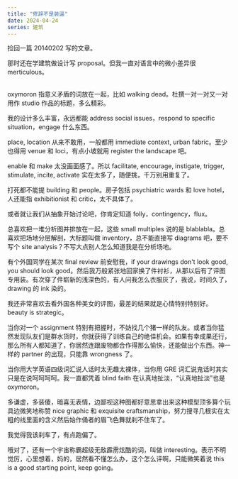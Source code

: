 ```yaml
---
title: "修辞不是装逼"
date: 2024-04-24
series: 建筑
---
```


捡回一篇 20140202 写的文章。

那时还在学建筑做设计写 proposal。但我一直对语言中的微小差异很 merticulous。

##

oxymoron 指意义矛盾的词放在一起，比如 walking dead。杜撰一对一对又一对用作 studio 作品的标题，多么精彩。

我的设计多么丰富，永远都能 address social issues，respond to specific situation，engage 什么东西。

place, location 从来不敢用，一般都用 immediate context, urban fabric。至少也得用 venue 和 loci，有点小坡就用 register the landscape 吧。

enable 和 make 太没画面感了。所以 facilitate, encourage, instigate, trigger, stimulate, incite, activate 实在太多了，随便挑，千万别用重复了。

打死都不能提 building 和 people。房子包括 psychiatric wards 和 love hotel，人还能指 exhibitionist 和 critic，太不具体了。

或者就让我们从抽象开始讨论吧，你肯定知道 folly，contingency，flux。

总喜欢把一堆分析图并排放在一起，这些 small multiples 说的是 blablabla。总喜欢把场地分层解剖，大标题叫做 inventory，总不能直接写 diagrams 吧，要不写个 site analysis？不写大点别人怎么知道我是在分析场地。

有个外国同学在某次 final review 前安慰我，if your drawings don't look good, you should look good。然后我万般紧张地回家换了件衬衫，从那以后有了评图专用装。有次穿了件崭新的浅深色的，有人问我怎么衣服灰了，我说，时间久了，drawing 的 ink 染的。

我还非常喜欢去看外国各种美女的评图，最差的结果就是心情特别特别好。beauty is strategic。

当你对一个 assignment 特别有把握时，不妨找几个猪一样的队友。或者当你猛然发现队友们是群水货时，你就获得了训练自己的绝佳机会。如果有幸成果还行，那么所有人都知道了，你居然连跟废物都合作得那么愉快，还能做出个东西。神一样的 partner 的出现，只能靠 wrongness 了。

当你用大学英语四级词汇说人话时太无趣太裸体，当你用 GRE 词汇说鬼话时其实只是在说呵呵呵呵。我一直都凭着 blind faith 在认真地扯淡，“认真地扯淡”也是 oxymoron。

多谦虚，多装傻，暗喜无表情，边鄙视这种图都好意思拿出来这种模型顶多算个玩具边微笑地称赞 nice graphic 和 exquisite craftsmanship，努力搜寻几根实在太粗的线里面的含义然后始作俑者的眉飞色舞就刹不住车了。

我觉得我该刹车了，有点跑偏了。

哦对了，还有一个宇宙称霸超级无敌霹雳炫酷的词，叫做 interesting。表示不明觉厉，心里想着，妈的，居然看不懂怎么办，这个怎么评啊，只能微笑着说 this is a good starting point, keep going。
